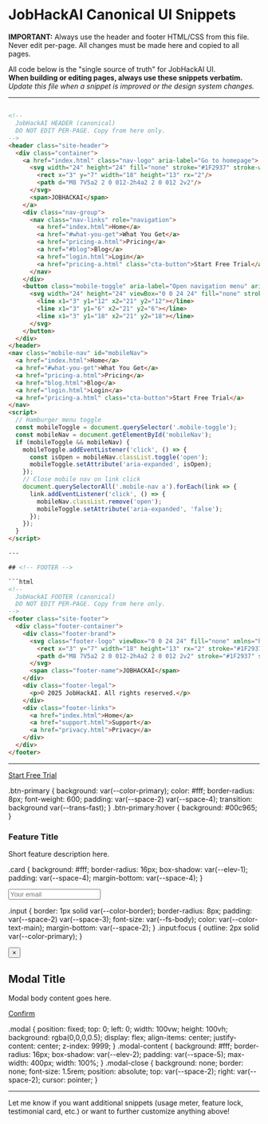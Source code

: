 # JobHackAI Canonical UI Snippets

**IMPORTANT:** Always use the header and footer HTML/CSS from this file. Never edit per-page. All changes must be made here and copied to all pages.

All code below is the "single source of truth" for JobHackAI UI.  
**When building or editing pages, always use these snippets verbatim.**  
_Update this file when a snippet is improved or the design system changes._

---

## <!-- HEADER -->

```html
<!--
  JobHackAI HEADER (canonical)
  DO NOT EDIT PER-PAGE. Copy from here only.
-->
<header class="site-header">
  <div class="container">
    <a href="index.html" class="nav-logo" aria-label="Go to homepage">
      <svg width="24" height="24" fill="none" stroke="#1F2937" stroke-width="2" xmlns="http://www.w3.org/2000/svg">
        <rect x="3" y="7" width="18" height="13" rx="2"/>
        <path d="M8 7V5a2 2 0 012-2h4a2 2 0 012 2v2"/>
      </svg>
      <span>JOBHACKAI</span>
    </a>
    <div class="nav-group">
      <nav class="nav-links" role="navigation">
        <a href="index.html">Home</a>
        <a href="#what-you-get">What You Get</a>
        <a href="pricing-a.html">Pricing</a>
        <a href="#blog">Blog</a>
        <a href="login.html">Login</a>
        <a href="pricing-a.html" class="cta-button">Start Free Trial</a>
      </nav>
    </div>
    <button class="mobile-toggle" aria-label="Open navigation menu" aria-expanded="false" aria-controls="mobileNav">
      <svg width="24" height="24" viewBox="0 0 24 24" fill="none" stroke="currentColor" stroke-width="2" stroke-linecap="round" stroke-linejoin="round">
        <line x1="3" y1="12" x2="21" y2="12"></line>
        <line x1="3" y1="6" x2="21" y2="6"></line>
        <line x1="3" y1="18" x2="21" y2="18"></line>
      </svg>
    </button>
  </div>
</header>
<nav class="mobile-nav" id="mobileNav">
  <a href="index.html">Home</a>
  <a href="#what-you-get">What You Get</a>
  <a href="pricing-a.html">Pricing</a>
  <a href="blog.html">Blog</a>
  <a href="login.html">Login</a>
  <a href="pricing-a.html" class="cta-button">Start Free Trial</a>
</nav>
<script>
  // Hamburger menu toggle
  const mobileToggle = document.querySelector('.mobile-toggle');
  const mobileNav = document.getElementById('mobileNav');
  if (mobileToggle && mobileNav) {
    mobileToggle.addEventListener('click', () => {
      const isOpen = mobileNav.classList.toggle('open');
      mobileToggle.setAttribute('aria-expanded', isOpen);
    });
    // Close mobile nav on link click
    document.querySelectorAll('.mobile-nav a').forEach(link => {
      link.addEventListener('click', () => {
        mobileNav.classList.remove('open');
        mobileToggle.setAttribute('aria-expanded', 'false');
      });
    });
  }
</script>

---

## <!-- FOOTER -->

```html
<!--
  JobHackAI FOOTER (canonical)
  DO NOT EDIT PER-PAGE. Copy from here only.
-->
<footer class="site-footer">
  <div class="footer-container">
    <div class="footer-brand">
      <svg class="footer-logo" viewBox="0 0 24 24" fill="none" xmlns="http://www.w3.org/2000/svg">
        <rect x="3" y="7" width="18" height="13" rx="2" stroke="#1F2937" stroke-width="2"/>
        <path d="M8 7V5a2 2 0 012-2h4a2 2 0 012 2v2" stroke="#1F2937" stroke-width="2"/>
      </svg>
      <span class="footer-name">JOBHACKAI</span>
    </div>
    <div class="footer-legal">
      <p>© 2025 JobHackAI. All rights reserved.</p>
    </div>
    <div class="footer-links">
      <a href="index.html">Home</a>
      <a href="support.html">Support</a>
      <a href="privacy.html">Privacy</a>
    </div>
  </div>
</footer>
```

---

<!-- PRIMARY CTA BUTTON -->

<a class="btn-primary" href="#">
  Start Free Trial
</a>

.btn-primary {
  background: var(--color-primary);
  color: #fff;
  border-radius: 8px;
  font-weight: 600;
  padding: var(--space-2) var(--space-4);
  transition: background var(--trans-fast);
}
.btn-primary:hover {
  background: #00c965;
}

<!-- CARD COMPONENT -->
<div class="card">
  <h3>Feature Title</h3>
  <p>Short feature description here.</p>
</div>

.card {
  background: #fff;
  border-radius: 16px;
  box-shadow: var(--elev-1);
  padding: var(--space-4);
  margin-bottom: var(--space-4);
}

<!-- INPUT FIELD -->
 <input class="input" type="text" placeholder="Your email" aria-label="Email address" />

.input {
  border: 1px solid var(--color-border);
  border-radius: 8px;
  padding: var(--space-2) var(--space-3);
  font-size: var(--fs-body);
  color: var(--color-text-main);
  margin-bottom: var(--space-2);
}
.input:focus {
  outline: 2px solid var(--color-primary);
}

<!-- MODAL -->
 <div class="modal">
  <div class="modal-content">
    <button class="modal-close" aria-label="Close">×</button>
    <h2>Modal Title</h2>
    <p>Modal body content goes here.</p>
    <a href="#" class="btn-primary">Confirm</a>
  </div>
</div>

.modal {
  position: fixed;
  top: 0; left: 0; width: 100vw; height: 100vh;
  background: rgba(0,0,0,0.5);
  display: flex; align-items: center; justify-content: center;
  z-index: 9999;
}
.modal-content {
  background: #fff;
  border-radius: 16px;
  box-shadow: var(--elev-2);
  padding: var(--space-5);
  max-width: 400px;
  width: 100%;
}
.modal-close {
  background: none;
  border: none;
  font-size: 1.5rem;
  position: absolute;
  top: var(--space-2);
  right: var(--space-2);
  cursor: pointer;
}


---

Let me know if you want additional snippets (usage meter, feature lock, testimonial card, etc.) or want to further customize anything above!
